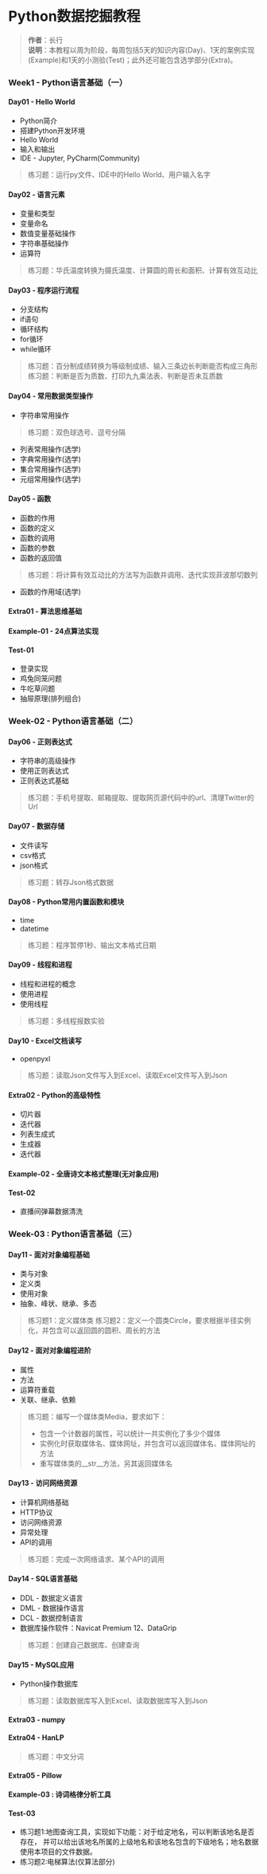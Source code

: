 # Python数据挖掘教程
> **作者**：长行\
> **说明**：本教程以周为阶段，每周包括5天的知识内容(Day)、1天的案例实现(Example)和1天的小测验(Test)；此外还可能包含选学部分(Extra)。

### Week1 - Python语言基础（一）
#### Day01 - Hello World
* Python简介
* 搭建Python开发环境
* Hello World
* 输入和输出
* IDE - Jupyter, PyCharm(Community)
> 练习题：运行py文件、IDE中的Hello World、用户输入名字
#### Day02 - 语言元素
* 变量和类型
* 变量命名
* 数值变量基础操作
* 字符串基础操作
* 运算符
> 练习题：华氏温度转换为摄氏温度、计算圆的周长和面积、计算有效互动比
#### Day03 - 程序运行流程
* 分支结构
* if语句
* 循环结构
* for循环
* while循环
> 练习题：百分制成绩转换为等级制成绩、输入三条边长判断能否构成三角形
> 练习题：判断是否为质数、打印九九乘法表、判断是否未互质数
#### Day04 - 常用数据类型操作
* 字符串常用操作
> 练习题：双色球选号、逗号分隔
* 列表常用操作(选学)
* 字典常用操作(选学)
* 集合常用操作(选学)
* 元组常用操作(选学)
#### Day05 - 函数
* 函数的作用
* 函数的定义
* 函数的调用
* 函数的参数
* 函数的返回值
> 练习题：将计算有效互动比的方法写为函数并调用、迭代实现菲波那切数列
* 函数的作用域(选学)
#### Extra01 - 算法思维基础
#### Example-01 - 24点算法实现
#### Test-01
* 登录实现
* 鸡兔同笼问题
* 牛吃草问题
* 抽屉原理(排列组合)
### Week-02 - Python语言基础（二）
#### Day06 - 正则表达式
* 字符串的高级操作 
* 使用正则表达式
* 正则表达式基础
> 练习题：手机号提取、邮箱提取、提取网页源代码中的url、清理Twitter的Url
#### Day07 - 数据存储
* 文件读写
* csv格式
* json格式
> 练习题：转存Json格式数据
#### Day08 - Python常用内置函数和模块
* time
* datetime
> 练习题：程序暂停1秒、输出文本格式日期
#### Day09 - 线程和进程
* 线程和进程的概念
* 使用进程
* 使用线程
> 练习题：多线程报数实验
#### Day10 - Excel文档读写
* openpyxl
> 练习题：读取Json文件写入到Excel、读取Excel文件写入到Json
#### Extra02 - Python的高级特性
* 切片器
* 迭代器
* 列表生成式
* 生成器
* 迭代器
#### Example-02 - 全唐诗文本格式整理(无对象应用)
#### Test-02
* 直播间弹幕数据清洗
### Week-03 : Python语言基础（三）
#### Day11 - 面对对象编程基础
* 类与对象
* 定义类
* 使用对象
* 抽象、峰状、继承、多态
> 练习题1：定义媒体类
> 练习题2：定义一个圆类Circle，要求根据半径实例化，并包含可以返回圆的圆积、周长的方法
#### Day12 - 面对对象编程进阶
* 属性
* 方法
* 运算符重载
* 关联、继承、依赖
> 练习题：编写一个媒体类Media，要求如下：
> * 包含一个计数器的属性，可以统计一共实例化了多少个媒体
> * 实例化时获取媒体名、媒体网址，并包含可以返回媒体名、媒体网址的方法
> * 重写媒体类的__str__方法，另其返回媒体名
#### Day13 - 访问网络资源
* 计算机网络基础
* HTTP协议
* 访问网络资源
* 异常处理
* API的调用
> 练习题：完成一次网络请求、某个API的调用
#### Day14 - SQL语言基础
* DDL - 数据定义语言
* DML - 数据操作语言
* DCL - 数据控制语言
* 数据库操作软件：Navicat Premium 12、DataGrip
> 练习题：创建自己数据库、创建查询
#### Day15 - MySQL应用
* Python操作数据库
> 练习题：读取数据库写入到Excel、读取数据库写入到Json
#### Extra03 - numpy
#### Extra04 - HanLP
> 练习题：中文分词
#### Extra05 - Pillow
#### Example-03 : 诗词格律分析工具
#### Test-03
* 练习题1:地图查询工具，实现如下功能：对于给定地名，可以判断该地名是否存在，
并可以给出该地名所属的上级地名和该地名包含的下级地名；地名数据使用本项目的文件数据。
* 练习题2:电梯算法(仅算法部分)
